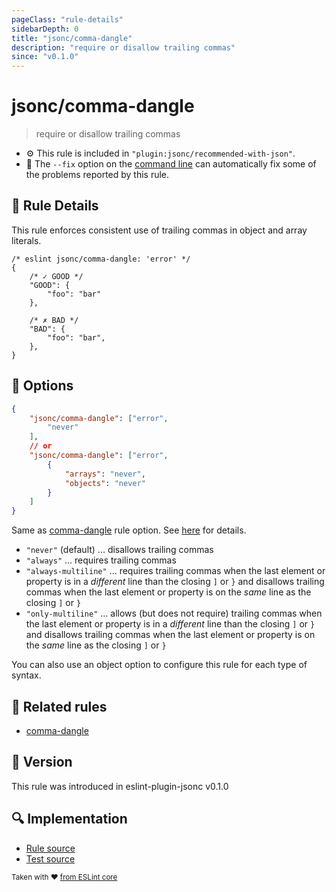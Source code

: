 ```yaml
---
pageClass: "rule-details"
sidebarDepth: 0
title: "jsonc/comma-dangle"
description: "require or disallow trailing commas"
since: "v0.1.0"
---
```

# jsonc/comma-dangle

> require or disallow trailing commas

- :gear: This rule is included in `"plugin:jsonc/recommended-with-json"`.
- :wrench: The `--fix` option on the [command line](https://eslint.org/docs/user-guide/command-line-interface#fixing-problems) can automatically fix some of the problems reported by this rule.

## :book: Rule Details

This rule enforces consistent use of trailing commas in object and array literals.

<eslint-code-block fix>

<!-- eslint-skip -->

```json5
/* eslint jsonc/comma-dangle: 'error' */
{
    /* ✓ GOOD */
    "GOOD": {
        "foo": "bar"
    },

    /* ✗ BAD */
    "BAD": {
        "foo": "bar",
    },
}
```

</eslint-code-block>

## :wrench: Options

<!-- eslint-skip -->

```json
{
    "jsonc/comma-dangle": ["error",
        "never"
    ],
    // or
    "jsonc/comma-dangle": ["error",
        {
            "arrays": "never",
            "objects": "never"
        }
    ]
}
```

Same as [comma-dangle] rule option. See [here](https://eslint.org/docs/rules/comma-dangle#options) for details.

- `"never"` (default) ... disallows trailing commas
- `"always"` ... requires trailing commas
- `"always-multiline"` ... requires trailing commas when the last element or property is in a *different* line than the closing `]` or `}` and disallows trailing commas when the last element or property is on the *same* line as the closing `]` or `}`
- `"only-multiline"` ... allows (but does not require) trailing commas when the last element or property is in a *different* line than the closing `]` or `}` and disallows trailing commas when the last element or property is on the *same* line as the closing `]` or `}`

You can also use an object option to configure this rule for each type of syntax.

## :couple: Related rules

- [comma-dangle]

[comma-dangle]: https://eslint.org/docs/rules/comma-dangle

## :rocket: Version

This rule was introduced in eslint-plugin-jsonc v0.1.0

## :mag: Implementation

- [Rule source](https://github.com/ota-meshi/eslint-plugin-jsonc/blob/master/lib/rules/comma-dangle.ts)
- [Test source](https://github.com/ota-meshi/eslint-plugin-jsonc/blob/master/tests/lib/rules/comma-dangle.ts)

<sup>Taken with ❤️ [from ESLint core](https://eslint.org/docs/rules/comma-dangle)</sup>
